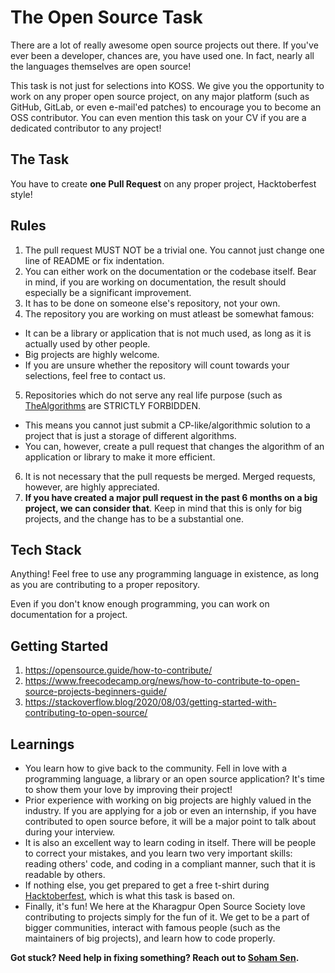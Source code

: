 # The Open Source Task

There are a lot of really awesome open source projects out there. If you've ever been a developer, chances are, you have used one. In fact, nearly all the languages themselves are open source!

This task is not just for selections into KOSS. We give you the opportunity to work on any proper open source project, on any major platform (such as GitHub, GitLab, or even e-mail'ed patches) to encourage you to become an OSS contributor. You can even mention this task on your CV if you are a dedicated contributor to any project!

## The Task

You have to create **one Pull Request** on any proper project, Hacktoberfest style!

## Rules

1. The pull request MUST NOT be a trivial one. You cannot just change one line of README or fix indentation.
2. You can either work on the documentation or the codebase itself. Bear in mind, if you are working on documentation, the result should especially be a significant improvement.
3. It has to be done on someone else's repository, not your own.
4. The repository you are working on must atleast be somewhat famous:
  - It can be a library or application that is not much used, as long as it is actually used by other people.
  - Big projects are highly welcome.
  - If you are unsure whether the repository will count towards your selections, feel free to contact us.
5. Repositories which do not serve any real life purpose (such as [TheAlgorithms](https://github.com/TheAlgorithms) are STRICTLY FORBIDDEN.
  - This means you cannot just submit a CP-like/algorithmic solution to a project that is just a storage of different algorithms.
  - You can, however, create a pull request that changes the algorithm of an application or library to make it more efficient.
6. It is not necessary that the pull requests be merged. Merged requests, however, are highly appreciated.
7. **If you have created a major pull request in the past 6 months on a big project, we can consider that**. Keep in mind that this is only for big projects, and the change has to be a substantial one.

## Tech Stack

Anything! Feel free to use any programming language in existence, as long as you are contributing to a proper repository.

Even if you don't know enough programming, you can work on documentation for a project.

## Getting Started

1. https://opensource.guide/how-to-contribute/
2. https://www.freecodecamp.org/news/how-to-contribute-to-open-source-projects-beginners-guide/
3. https://stackoverflow.blog/2020/08/03/getting-started-with-contributing-to-open-source/

## Learnings

- You learn how to give back to the community. Fell in love with a programming language, a library or an open source application? It's time to show them your love by improving their project!
- Prior experience with working on big projects are highly valued in the industry. If you are applying for a job or even an internship, if you have contributed to open source before, it will be a major point to talk about during your interview.
- It is also an excellent way to learn coding in itself. There will be people to correct your mistakes, and you learn two very important skills: reading others' code, and coding in a compliant manner, such that it is readable by others.
- If nothing else, you get prepared to get a free t-shirt during [Hacktoberfest](https://hacktoberfest.com/), which is what this task is based on.
- Finally, it's fun! We here at the Kharagpur Open Source Society love contributing to projects simply for the fun of it. We get to be a part of bigger communities, interact with famous people (such as the maintainers of big projects), and learn how to code properly.


**Got stuck? Need help in fixing something? Reach out to [Soham Sen](mailto:contact@sohamsen.me).**
